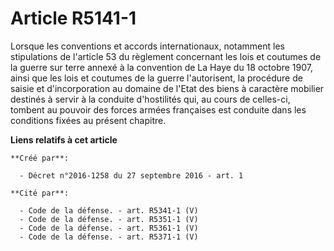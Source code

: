 # Article R5141-1

Lorsque les conventions et accords internationaux, notamment les stipulations de l'article 53 du règlement concernant les
lois et coutumes de la guerre sur terre annexé à la convention de La Haye du 18 octobre 1907, ainsi que les lois et coutumes
de la guerre l'autorisent, la procédure de saisie et d'incorporation au domaine de l'Etat des biens à caractère mobilier
destinés à servir à la conduite d'hostilités qui, au cours de celles-ci, tombent au pouvoir des forces armées françaises est
conduite dans les conditions fixées au présent chapitre.

**Liens relatifs à cet article**

	**Créé par**:

	  - Décret n°2016-1258 du 27 septembre 2016 - art. 1

	**Cité par**:

	  - Code de la défense. - art. R5341-1 (V)
	  - Code de la défense. - art. R5351-1 (V)
	  - Code de la défense. - art. R5361-1 (V)
	  - Code de la défense. - art. R5371-1 (V)
